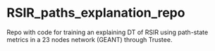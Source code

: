 # RSIR_paths_explanation_repo
Repo with code for training an explaining DT of RSIR using path-state metrics in a 23 nodes network (GEANT) through Trustee. 
